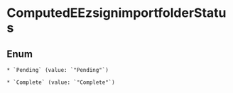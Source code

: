 
# ComputedEEzsignimportfolderStatus

## Enum


    * `Pending` (value: `"Pending"`)

    * `Complete` (value: `"Complete"`)



